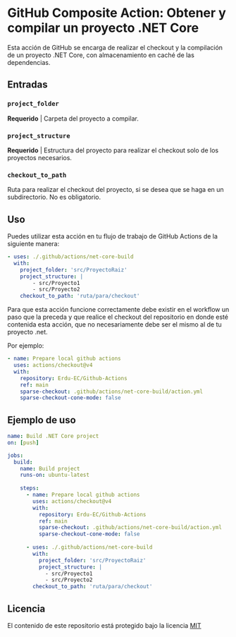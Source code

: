 ﻿# GitHub Composite Action: Obtener y compilar un proyecto .NET Core

Esta acción de GitHub se encarga de realizar el checkout y la compilación de un proyecto .NET Core, con almacenamiento en caché de las dependencias.

## Entradas
### `project_folder`

**Requerido** | Carpeta del proyecto a compilar.

### `project_structure`

**Requerido** | Estructura del proyecto para realizar el checkout solo de los proyectos necesarios.

### `checkout_to_path`

Ruta para realizar el checkout del proyecto, si se desea que se haga en un subdirectorio. No es obligatorio.

## Uso

Puedes utilizar esta acción en tu flujo de trabajo de GitHub Actions de la siguiente manera:

```yaml
- uses: ./.github/actions/net-core-build
  with:
    project_folder: 'src/ProyectoRaiz'
    project_structure: |
        - src/Proyecto1
        - src/Proyecto2
    checkout_to_path: 'ruta/para/checkout'
```

Para que esta acción funcione correctamente debe existir en el workflow un paso que la preceda y que realice el checkout del repositorio en donde esté contenida esta acción, que no necesariamente debe ser el mismo al de tu proyecto .net.

Por ejemplo:

```yaml
- name: Prepare local github actions
  uses: actions/checkout@v4
  with:
    repository: Erdu-EC/Github-Actions
    ref: main
    sparse-checkout: .github/actions/net-core-build/action.yml
    sparse-checkout-cone-mode: false
```

## Ejemplo de uso

```yaml
name: Build .NET Core project
on: [push]

jobs:
  build:
    name: Build project
    runs-on: ubuntu-latest
    
    steps:
      - name: Prepare local github actions
        uses: actions/checkout@v4
        with:
          repository: Erdu-EC/Github-Actions
          ref: main
          sparse-checkout: .github/actions/net-core-build/action.yml
          sparse-checkout-cone-mode: false
          
      - uses: ./.github/actions/net-core-build
        with:
          project_folder: 'src/ProyectoRaiz'
          project_structure: |
            - src/Proyecto1
            - src/Proyecto2
        checkout_to_path: 'ruta/para/checkout'
```

## Licencia
El contenido de este repositorio está protegido bajo la licencia [MIT](https://opensource.org/licenses/MIT)